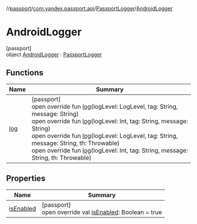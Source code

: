 //[passport](../../../../index.md)/[com.yandex.passport.api](../../index.md)/[PassportLogger](../index.md)/[AndroidLogger](index.md)

# AndroidLogger

[passport]\
object [AndroidLogger](index.md) : [PassportLogger](../index.md)

## Functions

| Name | Summary |
|---|---|
| [log](log.md) | [passport]<br>open override fun [log](log.md)(logLevel: LogLevel, tag: String, message: String)<br>open override fun [log](log.md)(logLevel: Int, tag: String, message: String)<br>open override fun [log](log.md)(logLevel: LogLevel, tag: String, message: String, th: Throwable)<br>open override fun [log](log.md)(logLevel: Int, tag: String, message: String, th: Throwable) |

## Properties

| Name | Summary |
|---|---|
| [isEnabled](is-enabled.md) | [passport]<br>open override val [isEnabled](is-enabled.md): Boolean = true |
